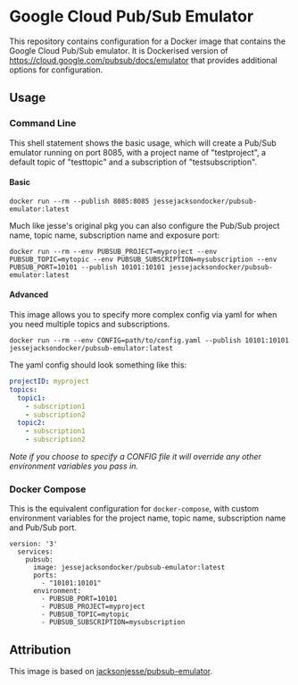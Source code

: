 # Google Cloud Pub/Sub Emulator

This repository contains configuration for a Docker image that contains the Google Cloud Pub/Sub emulator. It is Dockerised version of https://cloud.google.com/pubsub/docs/emulator that provides additional options for configuration.

## Usage

### Command Line
This shell statement shows the basic usage, which will create a Pub/Sub emulator running on port 8085, with a project name of "testproject", a default topic of "testtopic" and a subscription of "testsubscription".

#### Basic

```shell script
docker run --rm --publish 8085:8085 jessejacksondocker/pubsub-emulator:latest
```

Much like jesse's original pkg you can also configure the Pub/Sub project name, topic name, subscription name and exposure port:

```shell script
docker run --rm --env PUBSUB_PROJECT=myproject --env PUBSUB_TOPIC=mytopic --env PUBSUB_SUBSCRIPTION=mysubscription --env PUBSUB_PORT=10101 --publish 10101:10101 jessejacksondocker/pubsub-emulator:latest
```

#### Advanced

This image allows you to specify more complex config via yaml for when you need multiple topics and subscriptions.

```shell script
docker run --rm --env CONFIG=path/to/config.yaml --publish 10101:10101 jessejacksondocker/pubsub-emulator:latest
```

The yaml config should look something like this:

```yaml
projectID: myproject
topics:
  topic1:
    - subscription1
    - subscription2
  topic2:
    - subscription1
    - subscription2

```

_Note if you choose to specify a CONFIG file it will override any other environment variables you pass in._

### Docker Compose

This is the equivalent configuration for `docker-compose`, with custom environment variables for the project name, topic name, subscription name and Pub/Sub port.

```docker-compose
version: '3'
  services:
    pubsub:
      image: jessejacksondocker/pubsub-emulator:latest
      ports:
        - "10101:10101"
      environment:
        - PUBSUB_PORT=10101
        - PUBSUB_PROJECT=myproject
        - PUBSUB_TOPIC=mytopic
        - PUBSUB_SUBSCRIPTION=mysubscription
```

## Attribution
This image is based on [jacksonjesse/pubsub-emulator](https://github.com/jacksonjesse/pubsub-emulator).
